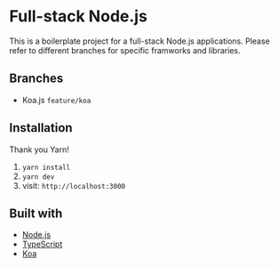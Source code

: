 # Full-stack Node.js

This is a boilerplate project for a full-stack Node.js applications. Please refer to different branches for specific framworks and libraries.

## Branches

* Koa.js `feature/koa`

## Installation

Thank you Yarn!

1. `yarn install`
2. `yarn dev`
3. visit: `http://localhost:3000`

## Built with

* [Node.js](https://github.com/nodejs/node)
* [TypeScript](https://github.com/microsoft/TypeScript)
* [Koa](https://github.com/koajs)
